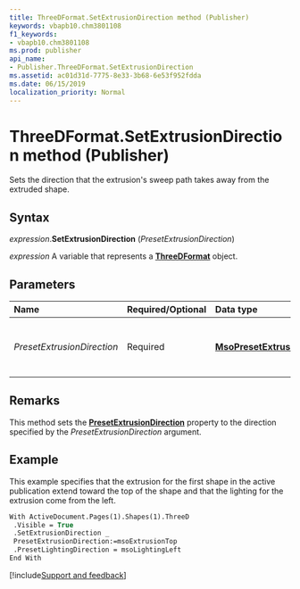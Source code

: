 ```yaml
---
title: ThreeDFormat.SetExtrusionDirection method (Publisher)
keywords: vbapb10.chm3801108
f1_keywords:
- vbapb10.chm3801108
ms.prod: publisher
api_name:
- Publisher.ThreeDFormat.SetExtrusionDirection
ms.assetid: ac01d31d-7775-8e33-3b68-6e53f952fdda
ms.date: 06/15/2019
localization_priority: Normal
---
```



# ThreeDFormat.SetExtrusionDirection method (Publisher)

Sets the direction that the extrusion's sweep path takes away from the extruded shape.


## Syntax

_expression_.**SetExtrusionDirection** (_PresetExtrusionDirection_)

_expression_ A variable that represents a **[ThreeDFormat](Publisher.ThreeDFormat.md)** object.


## Parameters

|Name|Required/Optional|Data type|Description|
|:-----|:-----|:-----|:-----|
|_PresetExtrusionDirection_|Required| **[MsoPresetExtrusionDirection](office.msopresetextrusiondirection.md)**|Specifies the extrusion direction. Can be one of the **MsoPresetExtrusionDirection** constants declared in the Microsoft Office type library.|

## Remarks

This method sets the **[PresetExtrusionDirection](Publisher.ThreeDFormat.PresetExtrusionDirection.md)** property to the direction specified by the _PresetExtrusionDirection_ argument.


## Example

This example specifies that the extrusion for the first shape in the active publication extend toward the top of the shape and that the lighting for the extrusion come from the left.

```vb
With ActiveDocument.Pages(1).Shapes(1).ThreeD 
 .Visible = True 
 .SetExtrusionDirection _ 
 PresetExtrusionDirection:=msoExtrusionTop 
 .PresetLightingDirection = msoLightingLeft 
End With 

```

[!include[Support and feedback](~/includes/feedback-boilerplate.md)]